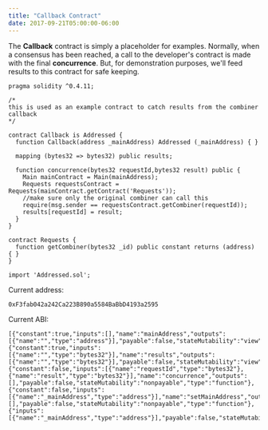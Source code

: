 ```yaml
---
title: "Callback Contract"
date: 2017-09-21T05:00:00-06:00
---
```

The **Callback** contract is simply a placeholder for examples. Normally, when a consensus has been reached, a call to the developer's contract is made with the final **concurrence**. But, for demonstration purposes, we'll feed results to this contract for safe keeping.

```
pragma solidity ^0.4.11;

/*
this is used as an example contract to catch results from the combiner callback 
*/

contract Callback is Addressed {
  function Callback(address _mainAddress) Addressed (_mainAddress) { }

  mapping (bytes32 => bytes32) public results;

  function concurrence(bytes32 requestId,bytes32 result) public {
    Main mainContract = Main(mainAddress);
    Requests requestsContract = Requests(mainContract.getContract('Requests'));
    //make sure only the original combiner can call this
    require(msg.sender == requestsContract.getCombiner(requestId));
    results[requestId] = result;
  }
}

contract Requests {
  function getCombiner(bytes32 _id) public constant returns (address) { }
}

import 'Addressed.sol';

```
Current address:
```
0xF3fab042a242Ca223B890a5584BaBbD4193a2595
```
Current ABI:
```
[{"constant":true,"inputs":[],"name":"mainAddress","outputs":[{"name":"","type":"address"}],"payable":false,"stateMutability":"view","type":"function"},{"constant":true,"inputs":[{"name":"","type":"bytes32"}],"name":"results","outputs":[{"name":"","type":"bytes32"}],"payable":false,"stateMutability":"view","type":"function"},{"constant":false,"inputs":[{"name":"requestId","type":"bytes32"},{"name":"result","type":"bytes32"}],"name":"concurrence","outputs":[],"payable":false,"stateMutability":"nonpayable","type":"function"},{"constant":false,"inputs":[{"name":"_mainAddress","type":"address"}],"name":"setMainAddress","outputs":[],"payable":false,"stateMutability":"nonpayable","type":"function"},{"inputs":[{"name":"_mainAddress","type":"address"}],"payable":false,"stateMutability":"nonpayable","type":"constructor"}]
```
